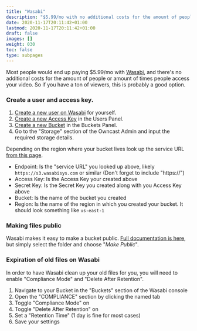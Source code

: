 ```yaml
---
title: "Wasabi"
description: "$5.99/mo with no additional costs for the amount of people or amount of times people access your video."
date: 2020-11-17T20:11:42+01:00
lastmod: 2020-11-17T20:11:42+01:00
draft: false
images: []
weight: 030
toc: false
type: subpages
---
```


Most people would end up paying $5.99/mo with [Wasabi](https://wasabi.com/content-delivery/), and there's no additional costs for the amount of people or amount of times people access your video. So if you have a ton of viewers, this is probably a good option.

### Create a user and access key.

1. [Create a new user on Wasabi](https://wasabi.com/wp-content/themes/wasabi/docs/Getting_Started/index.html#t=topics%2FCreating_a_User.htm) for yourself.
1. [Create a new Access Key](https://wasabi.com/wp-content/themes/wasabi/docs/Getting_Started/index.html#t=topics%2FAssigning_an_Access_Key.htm) in the Users Panel.
1. [Create a new Bucket](https://wasabi.com/wp-content/themes/wasabi/docs/Getting_Started/index.html#t=topics%2FGS-Buckets.htm%23TOC_Creating_a_Bucketbc-1&rhtocid=_5_0) in the Buckets Panel.
1. Go to the "Storage" section of the Owncast Admin and input the required storage details.

Depending on the region where your bucket lives look up the service URL [from this page](https://wasabi-support.zendesk.com/hc/en-us/articles/360015106031-What-are-the-service-URLs-for-Wasabi-s-different-regions-).

- Endpoint: Is the "service URL" you looked up above, likely `https://s3.wasabisys.com` or similar (Don't forget to include "https://")
- Access Key: Is the Access Key your created above
- Secret Key: Is the Secret Key you created along with you Access Key above
- Bucket: Is the name of the bucket you created
- Region: Is the name of the region in which you created your bucket. It should look something like `us-east-1`

### Making files public

Wasabi makes it easy to make a bucket public. [Full documentation is here](https://wasabi.com/wp-content/themes/wasabi/docs/Getting_Started/index.html#t=topics%2FMaking_Folders_and_or_Files_Public.htm), but simply select the folder and choose "_Make Public_".

### Expiration of old files on Wasabi

In order to have Wasabi clean up your old files for you, you will need to enable "Compliance Mode" and "Delete After Retention".

1. Navigate to your Bucket in the "Buckets" section of the Wasabi console
2. Open the "COMPLIANCE" section by clicking the named tab
3. Toggle "Compliance Mode" on
4. Toggle "Delete After Retention" on
5. Set a "Retention Time" (1 day is fine for most cases)
6. Save your settings
